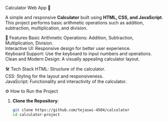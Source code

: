 Calculator Web App 🧮

A simple and responsive **Calculator** built using **HTML, CSS, and JavaScript**. This project performs basic arithmetic operations such as addition, subtraction, multiplication, and division.  

🌟 Features
Basic Arithmetic Operations: Addition, Subtraction, Multiplication, Division.  
Interactive UI: Responsive design for better user experience.  
Keyboard Support: Use the keyboard to input numbers and operations.  
Clean and Modern Design: A visually appealing calculator layout.

🛠 Tech Stack
HTML: Structure of the calculator.  
CSS: Styling for the layout and responsiveness.  
JavaScript: Functionality and interactivity of the calculator.  

⚙️ How to Run the Project
1. **Clone the Repository**:
   ```bash
   git clone https://github.com/tejaswi-4504/calculator
   cd calculator-project

